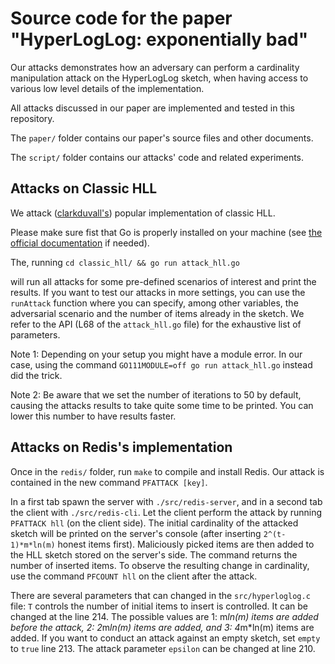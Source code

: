 # Source code for the paper "HyperLogLog: exponentially bad"

Our attacks demonstrates how an adversary can perform a cardinality manipulation attack on the HyperLogLog sketch, when having access to various low level details of the implementation.

All attacks discussed in our paper are implemented and tested in this repository. 

The `paper/` folder contains our paper's source files and other documents.

The `script/` folder contains our attacks' code and related experiments. 

## Attacks on Classic HLL

We attack ([clarkduvall's](https://github.com/clarkduvall/hyperloglog)) popular implementation of classic HLL.

Please make sure fist that Go is properly installed on your machine (see [the official documentation](https://go.dev/doc/install) if needed).

The, running `cd classic_hll/ && go run attack_hll.go`

will run all attacks for some pre-defined scenarios of interest and print the results.
If you want to test our attacks  in more settings, you can use the `runAttack` function where you can specify, among other variables, the adversarial scenario and the number of items already in the sketch. We refer to the API (L68 of the `attack_hll.go` file) for the exhaustive list of parameters.

Note 1: Depending on your setup you might have a module error. In our case, using the command `GO111MODULE=off go run attack_hll.go` instead did the trick.

Note 2: Be aware that we set the number of iterations to 50 by default, causing the attacks results to take quite some time to be printed. You can lower this number to have results faster.

## Attacks on Redis's implementation

Once in the `redis/` folder, run `make` to compile and install Redis. Our attack is contained in the new command `PFATTACK [key]`.

In a first tab spawn the server with `./src/redis-server`, and in a second tab the client with `./src/redis-cli`. Let the client perform the attack by running `PFATTACK hll` (on the client side). The initial cardinality of the attacked sketch will be printed on the server's console (after inserting `2^(t-1)*m*ln(m)` honest items first). Maliciously picked items are then added to the HLL sketch stored on the server's side. The command returns the number of inserted items. To observe the resulting change in cardinality, use the command `PFCOUNT hll` on the client after the attack.

There are several parameters that can changed in the `src/hyperloglog.c` file:
`T` controls the number of initial items to insert is controlled. It can be changed at the line 214. The possible values are 1: m*ln(m) items are added before the attack, 2: 2*m*ln(m) items are added, and 3: 4*m*ln(m) items are added. 
If you want to conduct an attack against an empty sketch, set `empty` to `true` line 213.
The attack parameter `epsilon` can be changed at line 210.
